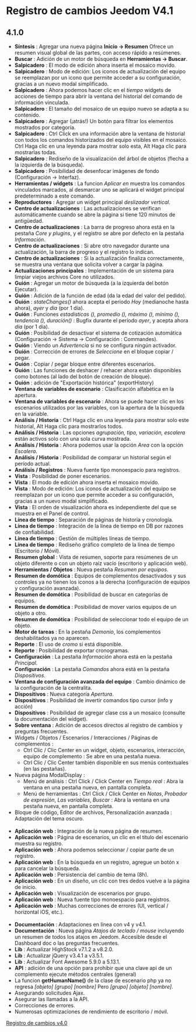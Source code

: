 # Registro de cambios Jeedom V4.1

## 4.1.0

- **Síntesis** : Agregar una nueva página **Inicio → Resumen** Ofrece un resumen visual global de las partes, con acceso rápido a resúmenes.
- **Buscar** : Adición de un motor de búsqueda en **Herramientas → Buscar**.
- **Salpicadero** : El modo de edición ahora inserta el mosaico movido.
- **Salpicadero** : Modo de edición: Los iconos de actualización del equipo se reemplazan por un icono que permite acceder a su configuración, gracias a un nuevo modal simplificado.
- **Salpicadero** : Ahora podemos hacer clic en el *tiempo* widgets de acciones de tiempo para abrir la ventana del historial del comando de información vinculada.
- **Salpicadero** : El tamaño del mosaico de un equipo nuevo se adapta a su contenido.
- **Salpicadero** : Agregar (¡atrás!) Un botón para filtrar los elementos mostrados por categoría.
- **Salpicadero** : Ctrl Click en una información abre la ventana de historial con todos los comandos historizados del equipo visibles en el mosaico. Ctrl Haga clic en una leyenda para mostrar solo esta, Alt Haga clic para mostrarlas todas.
- **Salpicadero** : Rediseño de la visualización del árbol de objetos (flecha a la izquierda de la búsqueda).
- **Salpicadero** : Posibilidad de desenfocar imágenes de fondo (Configuración -> Interfaz).
- **Herramientas / widgets** : La funcion *Aplicar en* muestra los comandos vinculados marcados, al desmarcar uno se aplicará el widget principal predeterminado a este comando.
- **Reproductores** : Agregar un widget principal *deslizador vertical*.
- **Centro de actualizaciones** : Las actualizaciones se verifican automáticamente cuando se abre la página si tiene 120 minutos de antigüedad.
- **Centro de actualizaciones** : La barra de progreso ahora está en la pestaña *Core y plugins*, y el registro se abre por defecto en la pestaña *Información*.
- **Centro de actualizaciones** : Si abre otro navegador durante una actualización, la barra de progreso y el registro lo indican.
- **Centro de actualizaciones** : Si la actualización finaliza correctamente, se muestra una ventana que solicita volver a cargar la página.
- **Actualizaciones principales** : Implementación de un sistema para limpiar viejos archivos Core no utilizados.
- **Guión** : Agregar un motor de búsqueda (a la izquierda del botón Ejecutar).
- **Guión** : Adición de la función de edad (da la edad del valor del pedido).
- **Guión** : *stateChanges()* ahora acepta el periodo *Hoy* (medianoche hasta ahora), *ayer* y *dia* (por 1 día).
- **Guión** : Funciones *estadísticas (), promedio (), máximo (), mínimo (), tendencia (), duración()* : Bugfix durante el período *ayer*, y acepta ahora *dia* (por 1 día).
- **Guión** : Posibilidad de desactivar el sistema de cotización automática (Configuración → Sistema → Configuración : Commandes).
- **Guión** : Viendo un *Advertencia* si no se configura ningún activador.
- **Guión** : Corrección de errores de *Seleccione* en el bloque copiar / pegar.
- **Guión** : Copiar / pegar bloque entre diferentes escenarios.
- **Guión** : Las funciones de deshacer / rehacer ahora están disponibles como botones (al lado del botón de creación de bloque).
- **Guión** :  adición de "Exportación histórica" (exportHistory)
- **Ventana de variables de escenario** : Clasificación alfabética en la apertura.
- **Ventana de variables de escenario** : Ahora se puede hacer clic en los escenarios utilizados por las variables, con la apertura de la búsqueda en la variable.
- **Análisis / Historia** : Ctrl Haga clic en una leyenda para mostrar solo este historial, Alt Haga clic para mostrarlos todos.
- **Análisis / Historia** : Las opciones *agrupación, tipo, variación, escalera* están activos solo con una sola curva mostrada.
- **Análisis / Historia** : Ahora podemos usar la opción *Area* con la opción *Escalera*.
- **Análisis / Historia** : Posibilidad de comparar un historial según el período actual.
- **Análisis / Registros** : Nueva fuente tipo monoespacio para registros.
- **Vista** : Posibilidad de poner escenarios.
- **Vista** : El modo de edición ahora inserta el mosaico movido.
- **Vista** : Modo de edición: Los iconos de actualización del equipo se reemplazan por un icono que permite acceder a su configuración, gracias a un nuevo modal simplificado.
- **Vista** : El orden de visualización ahora es independiente del que se muestra en el Panel de control.
- **Línea de tiempo** : Separación de páginas de historia y cronología.
- **Línea de tiempo** : Integración de la línea de tiempo en DB por razones de confiabilidad.
- **Línea de tiempo** : Gestión de múltiples líneas de tiempo.
- **Línea de tiempo** : Rediseño gráfico completo de la línea de tiempo (Escritorio / Móvil).
- **Resumen global** : Vista de resumen, soporte para resúmenes de un objeto diferente o con un objeto raíz vacío (escritorio y aplicación web).
- **Herramientas / Objetos** : Nueva pestaña *Resumen por equipos*.
- **Resumen de domótica** : Equipos de complementos desactivados y sus controles ya no tienen los iconos a la derecha (configuración de equipos y configuración avanzada).
- **Resumen de domótica** : Posibilidad de buscar en categorías de equipos.
- **Resumen de domótica** : Posibilidad de mover varios equipos de un objeto a otro.
- **Resumen de domótica** : Posibilidad de seleccionar todo el equipo de un objeto.
- **Motor de tareas** : En la pestaña *Demonio*, los complementos deshabilitados ya no aparecen.
- **Reporte** : El uso de *cromo* si está disponible.
- **Reporte** : Posibilidad de exportar cronogramas.
- **Configuración** : La pestaña *Información* ahora está en la pestaña *Principal*.
- **Configuración** : La pestaña *Comandos* ahora está en la pestaña *Dispositivos*.
- **Ventana de configuración avanzada del equipo** : Cambio dinámico de la configuración de la centralita.
- **Dispositivos** : Nueva categoría *Apertura*.
- **Dispositivos** : Posibilidad de invertir comandos tipo cursor (info y acción)
- **Dispositivos** : Posibilidad de agregar clase css a un mosaico (consulte la documentación del widget).
- **Sobre ventana** : Adición de accesos directos al registro de cambios y preguntas frecuentes.
- Widgets / Objetos / Escenarios / Interacciones / Páginas de complementos :
	- Ctrl Clic / Clic Center en un widget, objeto, escenarios, interacción, equipo de complemento : Se abre en una pestaña nueva.
	- Ctrl Clic / Clic Center también disponible en sus menús contextuales (en las pestañas).
- Nueva página ModalDisplay :
	- Menú de análisis : Ctrl Click / Click Center en *Tiempo real* : Abra la ventana en una pestaña nueva, en pantalla completa.
	- Menú de herramientas : Ctrl Click / Click Center en *Notas*, *Probador de expresión*, *Las variables*, *Buscar* : Abra la ventana en una pestaña nueva, en pantalla completa.
- Bloque de código, Editor de archivos, Personalización avanzada : Adaptación del tema oscuro.<br/><br/>
- **Aplicación web** : Integración de la nueva página de resumen.
- **Aplicación web** : Página de escenarios, un clic en el título del escenario muestra su registro.
- **Aplicación web** : Ahora podemos seleccionar / copiar parte de un registro.
- **Aplicación web** : En la búsqueda en un registro, agregue un botón x para cancelar la búsqueda.
- **Aplicación web** : Persistencia del cambio de tema (8h).
- **Aplicación web** : En un diseño, un clic con tres dedos vuelve a la página de inicio.
- **Aplicación web** : Visualización de escenarios por grupo.
- **Aplicación web** : Nueva fuente tipo monoespacio para registros.
- **Aplicación web** : Muchas correcciones de errores (UI, vertical / horizontal iOS, etc.).<br/><br/>
- **Documentación** : Adaptaciones en línea con v4 y v4.1.
- **Documentación** : Nueva página *Atajos de teclado / mouse* incluyendo un resumen de todos los atajos en Jeedom. Accesible desde el Dashboard doc o las preguntas frecuentes.
- **Lib** : Actualizar HighStock v7.1.2 a v8.2.0.
- **Lib** : Actualizar jQuery v3.4.1 a v3.5.1.
- **Lib** : Actualizar Font Awesome 5.9.0 a 5.13.1.
- **API** :  adición de una opción para prohibir que una clave api de un complemento ejecute métodos centrales (general)
- La funcion **getHumanName()** de la clase de escenario php ya no regresa *[objeto] [grupo] [nombre]* Pero *[grupo] [objeto] [nombre]*.
- Asegurando solicitudes Ajax.
- Asegurar las llamadas a la API.
- Correcciones de errores.
- Numerosas optimizaciones de rendimiento de escritorio / móvil.

[Registro de cambios v4.0](/es_ES/core/4.0/changelog)
